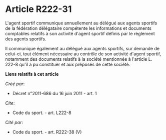 # Article R222-31

L'agent sportif communique annuellement au délégué aux agents sportifs de la fédération délégataire compétente les
informations et documents comptables relatifs à son activité d'agent sportif définis par le règlement des agents sportifs. 

Il communique également au délégué aux agents sportifs, sur demande de celui-ci, tout élément nécessaire au contrôle de son
activité d'agent sportif, notamment des documents relatifs à la société mentionnée à l'article L. 222-8 qu'il a pu constituer
et aux préposés de cette société.

**Liens relatifs à cet article**

_Créé par_:

  - Décret n°2011-686 du 16 juin 2011 - art. 1

_Cite_:

  - Code du sport. - art. L222-8

_Cité par_:

  - Code du sport. - art. R222-38 (V)
